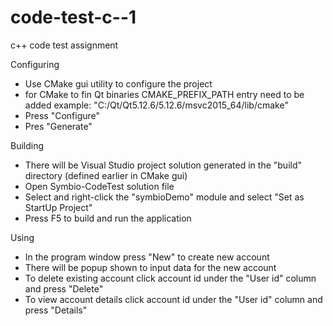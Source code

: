 # code-test-c--1
c++ code test assignment

Configuring

- Use CMake gui utility to configure the project
 - for CMake to fin Qt binaries CMAKE_PREFIX_PATH entry need to be added
 example: "C:/Qt/Qt5.12.6/5.12.6/msvc2015_64/lib/cmake"
 - Press "Configure"
 - Pres "Generate"
 
 Building
- There will be Visual Studio project solution generated in the "build" directory (defined earlier in CMake gui)
- Open Symbio-CodeTest solution file
- Select and right-click the "symbioDemo" module and select "Set as StartUp Project"
- Press F5 to build and run the application

Using
- In the program window press "New" to create new account
- There will be popup shown to input data for the new account
- To delete existing account click account id under the "User id" column and press "Delete"
- To view account details click account id under the "User id" column and press "Details"
